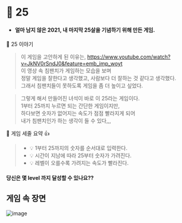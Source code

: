 # :star2: 25
  * #### 얼마 남지 않은 2021, 내 마지막 25살을 기념하기 위해 만든 게임.



:small_orange_diamond: 25 이야기 
> 이 게임을 고안하게 된 이유는,
> https://www.youtube.com/watch?v=JkNV0rSndJ0&feature=emb_imp_woyt  
> 이 영상 속 침팬치가 게임하는 모습을 보며  
> 정말 게임을 잘한다고 생각했고, 사람보다 더 잘하는 것 같다고 생각했다.  
> 그래서 침팬치들이 못하도록 게임을 좀 더 높이고 싶었다.  

>그렇게 해서 만들어진 녀석이 바로 이 25라는 게임이다.  
>1부터 25까지 누르면 되는 간단한 게임이지만,  
>하다보면 숫자가 없어지는 속도가 점점 빨라지게 되어  
>내가 침팬치인가 하는 생각이 들 수 있다,,,  


:small_orange_diamond: 게임 세줄 요약 :+1:
> - 💡 1부터 25까지의 숫자를 순서대로 입력한다.
> - 💡 시간이 지남에 따라 25부터 숫자가 가려진다.
> - 💡 레벨이 오를수록 가려지는 속도가 빨라진다. 

#### 당신은 몇 level 까지 달성할 수 있나요??

## 게임 속 장면
![image](https://user-images.githubusercontent.com/76839243/146950079-a76d693a-65e7-4899-b2c2-a136f4e5a557.png)

